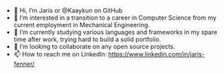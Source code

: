 - 👋 Hi, I’m Jaris or @Kaaykun on GitHub
- 👀 I’m interested in a transition to a career in Computer Science from my current employment in Mechanical Engineering.
- 🌱 I’m currently studying various languages and frameworks in my spare time after work, trying hard to build a solid portfolio.
- 💞️ I’m looking to collaborate on any open source projects.
- 📫 How to reach me on LinkedIn: https://www.linkedin.com/in/jaris-fenner/

